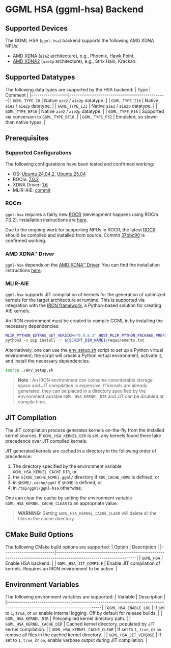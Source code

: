 # GGML HSA (ggml-hsa) Backend

## Supported Devices

The GGML HSA (`ggml-hsa`) backend supports the following AMD XDNA NPUs:
- [AMD XDNA](https://www.amd.com/en/technologies/xdna.html) (`aie2` architecture), e.g., Phoenix, Hawk Point.
- [AMD XDNA2](https://www.amd.com/en/technologies/xdna.html#xdna2) (`aie2p` architecture), e.g., Strix Halo, Krackan.

## Supported Datatypes

The following data types are supported by the HSA backend:
| Type             | Comment                                       |
|------------------|-----------------------------------------------|
| `GGML_TYPE_I8`   | Native `aie2` / `aie2p` datatype.             |
| `GGML_TYPE_I16`  | Native `aie2` / `aie2p` datatype.             |
| `GGML_TYPE_I32`  | Native `aie2` / `aie2p` datatype.             |
| `GGML_TYPE_BF16` | Native `aie2` / `aie2p` datatype.             |
| `GGML_TYPE_F16`  | Supported via conversion to `GGML_TYPE_BF16`. |
| `GGML_TYPE_F32`  | Emulated, so slower than native types.        |

## Prerequisites

### Supported Configurations

The following configurations have been tested and confirmed working:
- OS: [Ubuntu 24.04.2](https://releases.ubuntu.com/noble/), [Ubuntu 25.04](https://releases.ubuntu.com/plucky/)
- ROCm: [7.0.2](https://rocm.docs.amd.com/en/docs-7.0.2/)
- XDNA Driver: [1.6](https://github.com/amd/xdna-driver/tree/1.6)
- MLIR-AIE: [commit](https://github.com/Xilinx/mlir-aie/commit/083064591d1678e194f03c8b185339a2cf392b89)

### ROCm

`ggml-hsa` requires a fairly new [ROCR](https://github.com/ROCm/rocm-systems) (development happens using ROCm 7.0.2). Installation instructions are [here](https://rocm.docs.amd.com/projects/install-on-linux/en/latest/install/quick-start.html).

Due to the ongoing work for supporting NPUs in ROCR, the latest [ROCR](https://github.com/ROCm/rocm-systems) should be compiled and installed from source. Commit [37bbc90](https://github.com/ROCm/rocm-systems/commit/37bbc9062a0cf22061eed97b342a427184212abc) is confirmed working.

### AMD XDNA™ Driver

`ggml-hsa` depends on the [AMD XDNA™ Driver](https://github.com/amd/xdna-driver). You can find the installation instructions [here](https://github.com/amd/xdna-driver?tab=readme-ov-file#linux-compilation-and-installation).

### MLIR-AIE

`ggml-hsa` supports JIT compilation of kernels for the generation of optimized kernels for the target architecture at runtime. This is supported via integration with the [IRON framework](https://github.com/Xilinx/mlir-aie), a Python-based solution for creating AIE kernels.

An IRON environment must be created to compile GGML in by installing the necessary dependencies:
```bash
MLIR_PYTHON_EXTRAS_SET_VERSION="0.0.8.3" HOST_MLIR_PYTHON_PACKAGE_PREFIX="aie" \
python3 -m pip install -r ${SCRIPT_DIR_NAME}/requirements.txt
```

Alternatively, one can use the [env_setup.sh](./env_setup.sh) script to set up a Python virtual environment; the script will create a Python virtual environment, activate it, and install the necessary dependencies.
```bash
source ./env_setup.sh
```

> **Note** : An IRON environment can consume considerable storage space and JIT compilation is expensive. If kernels are already generated, they can be placed in a directory specified by the environment variable `GGML_HSA_KERNEL_DIR` and JIT can be disabled at compile time.

## JIT Compilation

The JIT compilation process generates kernels on-the-fly from the installed kernel sources. If `GGML_HSA_KERNEL_DIR` is set, any kernels found there take precedence over JIT compiled kernels.

JIT generated kernels are cached in a directory in the following order of precedence:
1. The directory specified by the environment variable `GGML_HSA_KERNEL_CACHE_DIR`, or
2. the `${XDG_CACHE_HOME}.ggml/` directory if `XDG_CACHE_HOME` is defined, or
3. in `$HOME/.cache/ggml` if `$HOME` is defined, or
4. in `/tmp/ggml/ggml-hsa` otherwise.

One can clear the cache by setting the environment variable `GGML_HSA_KERNEL_CACHE_CLEAR` to an appropriate value.

> **WARNING:** Setting `GGML_HSA_KERNEL_CACHE_CLEAR` will delete all the files in the cache directory.

## CMake Build Options

The following CMake build options are supported:
| Option                  | Description                                                                                                         |
|-------------------------|---------------------------------------------------------------------------------------------------------------------|
| `GGML_HSA`              | Enable HSA backend.                                                                                                 |
| `GGML_HSA_JIT_COMPILE`  | Enable JIT compilation of kernels. Requires an IRON environment to be active.                                       |

## Environment Variables

The following environment variables are supported:
| Variable                      | Description                                                                                |
|-------------------------------|--------------------------------------------------------------------------------------------|
| `GGML_HSA_ENABLE_LOG`         | If set to `1`, `true`, or `on` enable internal logging. Off by default for release builds. |
| `GGML_HSA_KERNEL_DIR`         | Precompiled kernel directory path.                                                         |
| `GGML_HSA_KERNEL_CACHE_DIR`   | Cached kernel directory, populated by JIT kernel compilation.                              |
| `GGML_HSA_KERNEL_CACHE_CLEAR` | If set to `1`, `true`, or `on` remove all files in the cached kernel directory.            |
| `GGML_HSA_JIT_VERBOSE`        | If set to `1`, `true`, or `on`, enable verbose output during JIT compilation.              |
